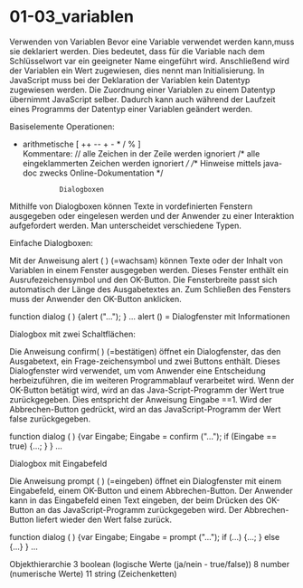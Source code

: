 # 01-03_variablen

Verwenden von Variablen
Bevor eine Variable verwendet werden kann,muss sie deklariert 
werden. Dies bedeutet, dass für die Variable nach dem Schlüsselwort 
var ein geeigneter Name eingeführt wird. Anschließend wird der 
Variablen ein Wert zugewiesen, dies nennt man Initialisierung. 
In JavaScript muss bei der Deklaration der Variablen kein Datentyp 
zugewiesen werden. Die Zuordnung einer Variablen zu einem Datentyp 
übernimmt JavaScript selber. Dadurch kann auch während der Laufzeit
eines Programms der Datentyp einer Variablen geändert werden. 

Basiselemente 
 Operationen:
 - arithmetische [ ++ -- + - * / % ]  
 Kommentare: 
 // alle Zeichen in der Zeile werden ignoriert
 /* alle eingeklammerten Zeichen werden ignoriert */
 /** Hinweise mittels java-doc zwecks Online-Dokumentation */

                Dialogboxen

Mithilfe von Dialogboxen können Texte in 
vordefinierten Fenstern ausgegeben oder eingelesen
werden und der Anwender zu einer Interaktion aufgefordert 
werden. Man unterscheidet verschiedene Typen.  


Einfache Dialogboxen:

Mit der Anweisung alert ( ) (=wachsam) können Texte oder 
der Inhalt von Variablen in einem Fenster ausgegeben werden.
Dieses Fenster enthält ein Ausrufezeichensymbol und den OK-Button.
Die Fensterbreite passt sich automatisch der Länge des Ausgabetextes an.
Zum Schließen des Fensters muss der Anwender den OK-Button anklicken.

function dialog ( ) {alert ("..."); 
                    } ... 
alert () = Dialogfenster mit Informationen


Dialogbox mit zwei Schaltflächen:

Die Anweisung confirm( ) (=bestätigen) öffnet ein Dialogfenster, das
den Ausgabetext, ein Frage-zeichensymbol und zwei Buttons enthält.
Dieses Dialogfenster wird verwendet, um vom Anwender eine Entscheidung
herbeizuführen, die im weiteren Programmablauf verarbeitet wird. Wenn
der OK-Button betätigt wird, wird an das Java-Script-Programm der 
Wert true zurückgegeben. Dies entspricht der Anweisung Eingabe ==1.
Wird der Abbrechen-Button gedrückt, wird an das JavaScript-Programm
der Wert false zurückgegeben.

function dialog  ( ) {var Eingabe; Eingabe = confirm ("..."); 
                     if (Eingabe == true) {...; } 
                     } ...


Dialogbox mit Eingabefeld

Die Anweisung prompt ( ) (=eingeben) öffnet ein Dialogfenster mit einem
Eingabefeld, einem OK-Button und einem Abbrechen-Button. Der Anwender 
kann in das Eingabefeld einen Text eingeben, der beim Drücken des 
OK-Button an das JavaScript-Programm zurückgegeben wird. 
Der Abbrechen-Button liefert wieder den Wert false zurück.

function dialog ( ) {var Eingabe; Eingabe = prompt ("..."); 
                    if (...) {...; } else {...} 
                    } ...

Objekthierarchie 
3  boolean (logische Werte (ja/nein - true/false))
8  number (numerische Werte)
11 string (Zeichenketten)

